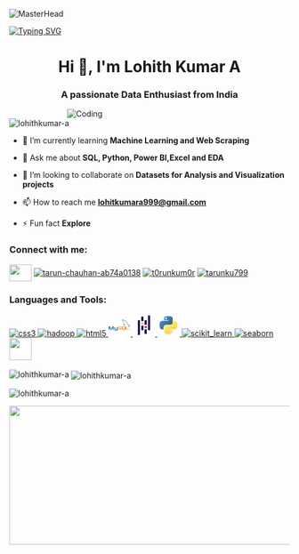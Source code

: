 ![MasterHead](https://healthyresumes.com/wp-content/uploads/2022/10/LinkedIn-Background-Photo-71-1.webp)

<a href="https://git.io/typing-svg"><img src="https://readme-typing-svg.demolab.com?font=Fira+Code&duration=4000&pause=1000&color=violet&width=435&lines=Welcome++to++My+Github+Profile;I+am+passionate+about++Data+Analytics+;and++Data++Visualization;Always+Exploring+New+Stuff...;View+my++projects+below" alt="Typing SVG" /></a>






<h1 align="center">Hi 👋, I'm Lohith Kumar A</h1>
<h3 align="center">A passionate Data Enthusiast from India</h3>
<img align="right" alt="Coding" width="400" src="https://blog.imarticus.org/wp-content/uploads/2020/09/rt.gif">

<p align="left"> <img src="https://komarev.com/ghpvc/?username=lohithkumar-a&label=Profile%20views&color=0e75b6&style=flat" alt="lohithkumar-a" /> </p>


- 🌱 I’m currently learning **Machine Learning and Web Scraping**

- 💬 Ask me about **SQL, Python, Power BI,Excel and EDA**

- 👯 I’m looking to collaborate on **Datasets for Analysis and Visualization projects**

- 📫 How to reach me **lohitkumara999@gmail.com**

- ⚡ Fun fact **Explore**




<h3 align="left">Connect with me:</h3>
<p align="left">
<a href="https://www.novypro.com/profile_projects/lohithkumara" target="blank"><img align="center" src="https://upload.wikimedia.org/wikipedia/commons/thumb/c/cf/New_Power_BI_Logo.svg/2048px-New_Power_BI_Logo.svg.png" height="30" width="40" /></a>
<a href="https://www.linkedin.com/in/lka999/" target="blank"><img align="center" src="https://raw.githubusercontent.com/rahuldkjain/github-profile-readme-generator/master/src/images/icons/Social/linked-in-alt.svg" alt="tarun-chauhan-ab74a0138" height="30" width="40" /></a>
<a href="https://www.kaggle.com/lohithkumara" target="blank"><img align="center" src="https://raw.githubusercontent.com/rahuldkjain/github-profile-readme-generator/master/src/images/icons/Social/kaggle.svg" alt="t0runkum0r" height="30" width="40" /></a>
<a href="https://www.hackerrank.com/lohith_kumar_a?hr_r=1" target="blank"><img align="center" src="https://raw.githubusercontent.com/rahuldkjain/github-profile-readme-generator/master/src/images/icons/Social/hackerrank.svg" alt="tarunku799" height="30" width="40" /></a>
</p>





<h3 align="left">Languages and Tools:</h3>
<p align="left"> <a href="https://en.wikipedia.org/wiki/SQL"> <img src="https://db.cs.uni-tuebingen.de/teaching/ws2223/sql-is-a-programming-language/logo.svg" alt="css3" width="40" height="40"/> </a> <a href="https://en.wikipedia.org/wiki/Microsoft_Excel" target="_blank" rel="noreferrer"> <img src="https://upload.wikimedia.org/wikipedia/commons/thumb/3/34/Microsoft_Office_Excel_%282019%E2%80%93present%29.svg/2203px-Microsoft_Office_Excel_%282019%E2%80%93present%29.svg.png" alt="hadoop" width="40" height="40"/> </a> <a href="https://powerbi.microsoft.com/en-au/" rel="noreferrer"> <img src="https://upload.wikimedia.org/wikipedia/commons/thumb/c/cf/New_Power_BI_Logo.svg/2048px-New_Power_BI_Logo.svg.png" alt="html5" width="40" height="40"/> </a> <a href="https://www.mysql.com/" target="_blank" rel="noreferrer"> <img src="https://raw.githubusercontent.com/devicons/devicon/master/icons/mysql/mysql-original-wordmark.svg" alt="mysql" width="40" height="40"/> </a> <a href="https://pandas.pydata.org/" target="_blank" rel="noreferrer"> <img src="https://raw.githubusercontent.com/devicons/devicon/2ae2a900d2f041da66e950e4d48052658d850630/icons/pandas/pandas-original.svg" alt="pandas" width="40" height="40"/> </a> <a href="https://www.python.org" target="_blank" rel="noreferrer"> <img src="https://raw.githubusercontent.com/devicons/devicon/master/icons/python/python-original.svg" alt="python" width="40" height="40"/> </a> <a href="https://www.w3schools.com/python/numpy/numpy_intro.asp" target="_blank" rel="noreferrer"> <img src="https://raw.githubusercontent.com/file-icons/icons/master/svg/NumPy.svg" alt="scikit_learn" width="40" height="40"/> </a> <a href="https://matplotlib.org/" target="_blank" rel="noreferrer"> <img src="https://pydata.org/wp-content/uploads/2016/07/matplotlib-logo-300.png" alt="seaborn" width="40" height="40"/> </a> <a href="https://jupyter.org/"> <img src="https://technology.amis.nl/wp-content/uploads/2020/11/image-27.png" width="40" height="40"/> </a> </p>

<p><img align="left" src="https://github-readme-stats.vercel.app/api/top-langs?username=lohithkumar-a&show_icons=true&locale=en&layout=compact" alt="lohithkumar-a" /></p>

<p>&nbsp;<img align="center" src="https://github-readme-stats.vercel.app/api?username=lohithkumar-a&show_icons=true&locale=en" alt="lohithkumar-a" /></p>

<p><img align="center" src="https://github-readme-streak-stats.herokuapp.com/?user=lohithkumar-a&" alt="lohithkumar-a" /></p>
<img src="https://raw.githubusercontent.com/BEPb/BEPb/194bc176c0b3f2ef01a883ff206499b86c5ce72f/assets/Bottom_down.svg" width="4000" height="250" />
